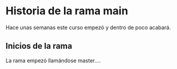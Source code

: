 # Historia de la rama main

Hace unas semanas este curso empezó y dentro de poco acabará.

## Inicios de la rama

La rama empezó llamándose master....
